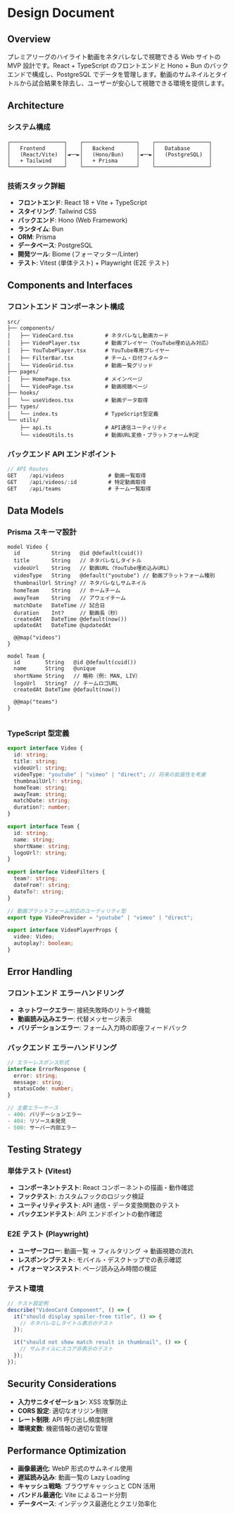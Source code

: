 # Design Document

## Overview

プレミアリーグのハイライト動画をネタバレなしで視聴できる Web サイトの MVP 設計です。React + TypeScript のフロントエンドと Hono + Bun のバックエンドで構成し、PostgreSQL でデータを管理します。動画のサムネイルとタイトルから試合結果を除去し、ユーザーが安心して視聴できる環境を提供します。

## Architecture

### システム構成

```
┌─────────────────┐    ┌─────────────────┐    ┌─────────────────┐
│   Frontend      │    │   Backend       │    │   Database      │
│   (React/Vite)  │◄──►│   (Hono/Bun)    │◄──►│   (PostgreSQL)  │
│   + Tailwind    │    │   + Prisma      │    │                 │
└─────────────────┘    └─────────────────┘    └─────────────────┘
```

### 技術スタック詳細

- **フロントエンド**: React 18 + Vite + TypeScript
- **スタイリング**: Tailwind CSS
- **バックエンド**: Hono (Web Framework)
- **ランタイム**: Bun
- **ORM**: Prisma
- **データベース**: PostgreSQL
- **開発ツール**: Biome (フォーマッター/Linter)
- **テスト**: Vitest (単体テスト) + Playwright (E2E テスト)

## Components and Interfaces

### フロントエンド コンポーネント構成

```
src/
├── components/
│   ├── VideoCard.tsx          # ネタバレなし動画カード
│   ├── VideoPlayer.tsx        # 動画プレイヤー（YouTube埋め込み対応）
│   ├── YouTubePlayer.tsx      # YouTube専用プレイヤー
│   ├── FilterBar.tsx          # チーム・日付フィルター
│   └── VideoGrid.tsx          # 動画一覧グリッド
├── pages/
│   ├── HomePage.tsx           # メインページ
│   └── VideoPage.tsx          # 動画視聴ページ
├── hooks/
│   └── useVideos.tsx          # 動画データ取得
├── types/
│   └── index.ts               # TypeScript型定義
└── utils/
    ├── api.ts                 # API通信ユーティリティ
    └── videoUtils.ts          # 動画URL変換・プラットフォーム判定
```

### バックエンド API エンドポイント

```typescript
// API Routes
GET    /api/videos              # 動画一覧取得
GET    /api/videos/:id          # 特定動画取得
GET    /api/teams               # チーム一覧取得
```

## Data Models

### Prisma スキーマ設計

```prisma
model Video {
  id          String   @id @default(cuid())
  title       String   // ネタバレなしタイトル
  videoUrl    String   // 動画URL（YouTube埋め込みURL）
  videoType   String   @default("youtube") // 動画プラットフォーム種別
  thumbnailUrl String? // ネタバレなしサムネイル
  homeTeam    String   // ホームチーム
  awayTeam    String   // アウェイチーム
  matchDate   DateTime // 試合日
  duration    Int?     // 動画長（秒）
  createdAt   DateTime @default(now())
  updatedAt   DateTime @updatedAt

  @@map("videos")
}

model Team {
  id        String   @id @default(cuid())
  name      String   @unique
  shortName String   // 略称（例: MAN, LIV）
  logoUrl   String?  // チームロゴURL
  createdAt DateTime @default(now())

  @@map("teams")
}


```

### TypeScript 型定義

```typescript
export interface Video {
  id: string;
  title: string;
  videoUrl: string;
  videoType: "youtube" | "vimeo" | "direct"; // 将来の拡張性を考慮
  thumbnailUrl?: string;
  homeTeam: string;
  awayTeam: string;
  matchDate: string;
  duration?: number;
}

export interface Team {
  id: string;
  name: string;
  shortName: string;
  logoUrl?: string;
}

export interface VideoFilters {
  team?: string;
  dateFrom?: string;
  dateTo?: string;
}

// 動画プラットフォーム対応のユーティリティ型
export type VideoProvider = "youtube" | "vimeo" | "direct";

export interface VideoPlayerProps {
  video: Video;
  autoplay?: boolean;
}
```

## Error Handling

### フロントエンド エラーハンドリング

- **ネットワークエラー**: 接続失敗時のリトライ機能
- **動画読み込みエラー**: 代替メッセージ表示
- **バリデーションエラー**: フォーム入力時の即座フィードバック

### バックエンド エラーハンドリング

```typescript
// エラーレスポンス形式
interface ErrorResponse {
  error: string;
  message: string;
  statusCode: number;
}

// 主要エラーケース
- 400: バリデーションエラー
- 404: リソース未発見
- 500: サーバー内部エラー
```

## Testing Strategy

### 単体テスト (Vitest)

- **コンポーネントテスト**: React コンポーネントの描画・動作確認
- **フックテスト**: カスタムフックのロジック検証
- **ユーティリティテスト**: API 通信・データ変換関数のテスト
- **バックエンドテスト**: API エンドポイントの動作確認

### E2E テスト (Playwright)

- **ユーザーフロー**: 動画一覧 → フィルタリング → 動画視聴の流れ
- **レスポンシブテスト**: モバイル・デスクトップでの表示確認
- **パフォーマンステスト**: ページ読み込み時間の検証

### テスト環境

```typescript
// テスト設定例
describe("VideoCard Component", () => {
  it("should display spoiler-free title", () => {
    // ネタバレなしタイトル表示のテスト
  });

  it("should not show match result in thumbnail", () => {
    // サムネイルにスコア非表示のテスト
  });
});
```

## Security Considerations

- **入力サニタイゼーション**: XSS 攻撃防止
- **CORS 設定**: 適切なオリジン制限
- **レート制限**: API 呼び出し頻度制限
- **環境変数**: 機密情報の適切な管理

## Performance Optimization

- **画像最適化**: WebP 形式のサムネイル使用
- **遅延読み込み**: 動画一覧の Lazy Loading
- **キャッシュ戦略**: ブラウザキャッシュと CDN 活用
- **バンドル最適化**: Vite によるコード分割
- **データベース**: インデックス最適化とクエリ効率化
